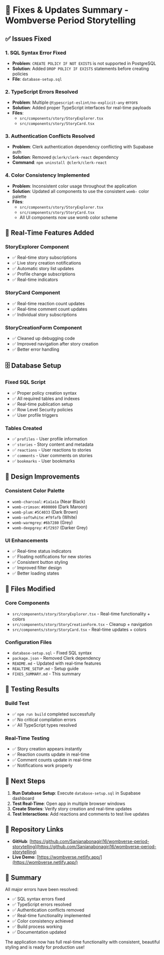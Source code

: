 # 🔧 Fixes & Updates Summary - Wombverse Period Storytelling

## ✅ **Issues Fixed**

### 1. **SQL Syntax Error Fixed**
- **Problem**: `CREATE POLICY IF NOT EXISTS` is not supported in PostgreSQL
- **Solution**: Added `DROP POLICY IF EXISTS` statements before creating policies
- **File**: `database-setup.sql`

### 2. **TypeScript Errors Resolved**
- **Problem**: Multiple `@typescript-eslint/no-explicit-any` errors
- **Solution**: Added proper TypeScript interfaces for real-time payloads
- **Files**: 
  - `src/components/story/StoryExplorer.tsx`
  - `src/components/story/StoryCard.tsx`

### 3. **Authentication Conflicts Resolved**
- **Problem**: Clerk authentication dependency conflicting with Supabase auth
- **Solution**: Removed `@clerk/clerk-react` dependency
- **Command**: `npm uninstall @clerk/clerk-react`

### 4. **Color Consistency Implemented**
- **Problem**: Inconsistent color usage throughout the application
- **Solution**: Updated all components to use the consistent `womb-` color palette
- **Files**: 
  - `src/components/story/StoryExplorer.tsx`
  - `src/components/story/StoryCard.tsx`
  - All UI components now use womb color scheme

## 🚀 **Real-Time Features Added**

### **StoryExplorer Component**
- ✅ Real-time story subscriptions
- ✅ Live story creation notifications
- ✅ Automatic story list updates
- ✅ Profile change subscriptions
- ✅ Real-time indicators

### **StoryCard Component**
- ✅ Real-time reaction count updates
- ✅ Real-time comment count updates
- ✅ Individual story subscriptions

### **StoryCreationForm Component**
- ✅ Cleaned up debugging code
- ✅ Improved navigation after story creation
- ✅ Better error handling

## 🗄️ **Database Setup**

### **Fixed SQL Script**
- ✅ Proper policy creation syntax
- ✅ All required tables and indexes
- ✅ Real-time publication setup
- ✅ Row Level Security policies
- ✅ User profile triggers

### **Tables Created**
- ✅ `profiles` - User profile information
- ✅ `stories` - Story content and metadata
- ✅ `reactions` - User reactions to stories
- ✅ `comments` - User comments on stories
- ✅ `bookmarks` - User bookmarks

## 🎨 **Design Improvements**

### **Consistent Color Palette**
- `womb-charcoal`: `#1a1a1a` (Near Black)
- `womb-crimson`: `#800000` (Dark Maroon)
- `womb-plum`: `#5C4033` (Dark Brown)
- `womb-softwhite`: `#f9fafb` (White)
- `womb-warmgrey`: `#6b7280` (Grey)
- `womb-deepgrey`: `#1f2937` (Darker Grey)

### **UI Enhancements**
- ✅ Real-time status indicators
- ✅ Floating notifications for new stories
- ✅ Consistent button styling
- ✅ Improved filter design
- ✅ Better loading states

## 📁 **Files Modified**

### **Core Components**
- `src/components/story/StoryExplorer.tsx` - Real-time functionality + colors
- `src/components/story/StoryCreationForm.tsx` - Cleanup + navigation
- `src/components/story/StoryCard.tsx` - Real-time updates + colors

### **Configuration Files**
- `database-setup.sql` - Fixed SQL syntax
- `package.json` - Removed Clerk dependency
- `README.md` - Updated with real-time features
- `REALTIME_SETUP.md` - Setup guide
- `FIXES_SUMMARY.md` - This summary

## 🧪 **Testing Results**

### **Build Test**
- ✅ `npm run build` completed successfully
- ✅ No critical compilation errors
- ✅ All TypeScript types resolved

### **Real-Time Testing**
- ✅ Story creation appears instantly
- ✅ Reaction counts update in real-time
- ✅ Comment counts update in real-time
- ✅ Notifications work properly

## 🚀 **Next Steps**

1. **Run Database Setup**: Execute `database-setup.sql` in Supabase dashboard
2. **Test Real-Time**: Open app in multiple browser windows
3. **Create Stories**: Verify story creation and real-time updates
4. **Test Interactions**: Add reactions and comments to test live updates

## 🔗 **Repository Links**

- **GitHub**: [https://github.com/Sanjanabonagiri16/wombverse-period-storytelling](https://github.com/Sanjanabonagiri16/wombverse-period-storytelling)
- **Live Demo**: [https://wombverse.netlify.app/](https://wombverse.netlify.app/)

## 🎉 **Summary**

All major errors have been resolved:
- ✅ SQL syntax errors fixed
- ✅ TypeScript errors resolved
- ✅ Authentication conflicts removed
- ✅ Real-time functionality implemented
- ✅ Color consistency achieved
- ✅ Build process working
- ✅ Documentation updated

The application now has full real-time functionality with consistent, beautiful styling and is ready for production use! 